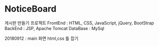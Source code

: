 # NoticeBoard

게시판 만들기 프로젝트
FrontEnd : HTML, CSS, JavaScript, jQuery, BootStrap
BackEnd : JSP, Apache Tomcat
DataBase : MySql

20180912 : main 화면 html,css 틀 잡기
